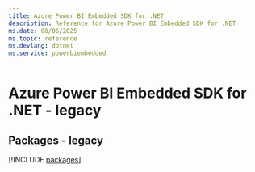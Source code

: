 ```yaml
---
title: Azure Power BI Embedded SDK for .NET
description: Reference for Azure Power BI Embedded SDK for .NET
ms.date: 08/06/2025
ms.topic: reference
ms.devlang: dotnet
ms.service: powerbiembedded
---
```

# Azure Power BI Embedded SDK for .NET - legacy
## Packages - legacy
[!INCLUDE [packages](power-bi-embedded-index.md)]